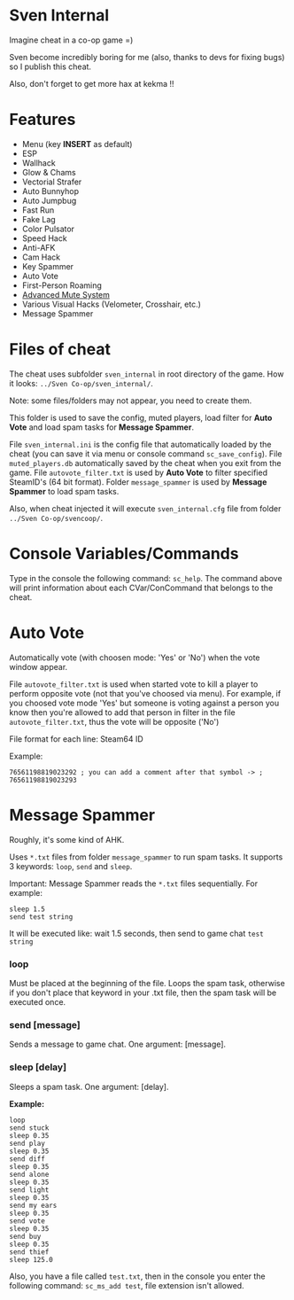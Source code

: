 # Sven Internal
Imagine cheat in a co-op game =)

Sven become incredibly boring for me (also, thanks to devs for fixing bugs) so I publish this cheat.

Also, don't forget to get more hax at kekma !!

# Features
- Menu (key **INSERT** as default)
- ESP
- Wallhack
- Glow & Chams
- Vectorial Strafer
- Auto Bunnyhop
- Auto Jumpbug
- Fast Run
- Fake Lag
- Color Pulsator
- Speed Hack
- Anti-AFK
- Cam Hack
- Key Spammer
- Auto Vote
- First-Person Roaming
- [Advanced Mute System](https://github.com/sw1ft747/AdvancedMuteSystem "Advanced Mute System")
- Various Visual Hacks (Velometer, Crosshair, etc.)
- Message Spammer

# Files of cheat
The cheat uses subfolder `sven_internal` in root directory of the game.
How it looks: `../Sven Co-op/sven_internal/`.

Note: some files/folders may not appear, you need to create them.

This folder is used to save the config, muted players, load filter for **Auto Vote** and load spam tasks for **Message Spammer**.

File `sven_internal.ini` is the config file that automatically loaded by the cheat (you can save it via menu or console command `sc_save_config`).
File `muted_players.db` automatically saved by the cheat when you exit from the game.
File `autovote_filter.txt` is used by **Auto Vote** to filter specified SteamID's (64 bit format).
Folder `message_spammer` is used by **Message Spammer** to load spam tasks.

Also, when cheat injected it will execute `sven_internal.cfg` file from folder `../Sven Co-op/svencoop/`.

# Console Variables/Commands
Type in the console the following command: `sc_help`.
The command above will print information about each CVar/ConCommand that belongs to the cheat.

# Auto Vote
Automatically vote (with choosen mode: 'Yes' or 'No') when the vote window appear.

File `autovote_filter.txt` is used when started vote to kill a player to perform opposite vote (not that you've choosed via menu). For example, if you choosed vote mode 'Yes' but someone is voting against a person you know then you're allowed to add that person in filter in the file `autovote_filter.txt`, thus the vote will be opposite ('No')

File format for each line: Steam64 ID

Example:
```
76561198819023292 ; you can add a comment after that symbol -> ;
76561198819023293
```

# Message Spammer
Roughly, it's some kind of AHK.

Uses `*.txt` files from folder `message_spammer` to run spam tasks.
It supports 3 keywords: `loop`, `send` and `sleep`.

Important: Message Spammer reads the `*.txt` files sequentially.
For example:
```
sleep 1.5
send test string
```
It will be executed like: wait 1.5 seconds, then send to game chat `test string`

### loop
Must be placed at the beginning of the file.
Loops the spam task, otherwise if you don't place that keyword in your .txt file, then the spam task will be executed once.

### send [message]
Sends a message to game chat.
One argument: [message].

### sleep [delay]
Sleeps a spam task.
One argument: [delay].

**Example:**
```
loop
send stuck
sleep 0.35
send play
sleep 0.35
send diff
sleep 0.35
send alone
sleep 0.35
send light
sleep 0.35
send my ears
sleep 0.35
send vote
sleep 0.35
send buy
sleep 0.35
send thief
sleep 125.0
```

Also, you have a file called `test.txt`, then in the console you enter the following command: `sc_ms_add test`, file extension isn't allowed.
